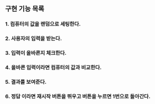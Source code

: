 ## 구현 기능 목록

 ### 1. 컴퓨터의 값을 랜덤으로 세팅한다.
 ### 2. 사용자의 입력을 받는다.
 ### 3. 입력이 올바른지 체크한다.
 ### 4. 올바른 입력이라면 컴퓨터의 값과 비교한다.
 ### 5. 결과를 보여준다.
 ### 6. 정답 이라면 재시작 버튼을 뛰우고 버튼을 누르면 1번으로 돌아간다.
